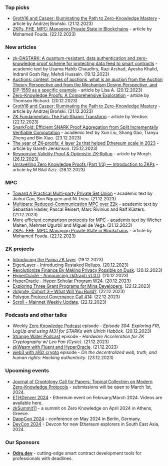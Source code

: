 ### Top picks
* [Groth16 and Casper: Illuminating the Path to Zero-Knowledge Mastery](https://medium.com/casperblockchain/groth16-and-casper-illuminating-the-path-to-zero-knowledge-mastery-89719e292dd2) - article by Andrzej Broński. (21.12.2023)
* [ZKPs, FHE, MPC: Managing Private State in Blockchains](https://medium.com/alliancedao/zkps-fhe-mpc-managing-private-state-in-blockchains-17cc3661007d) - article by Mohamed Fouda. (22.12.2023)

### New articles 
* [zk-DASTARK: A quantum-resistant, data authentication and zero-knowledge proof scheme for protecting data feed to smart contracts](https://www.preprints.org/manuscript/202312.1444/v1/download) - academic text by Usama Habib Chaudhry, Razi Arshad, Ayesha Khalid, Indranil Gosh Ray, Mehdi Hussain. (19.12.2023)
* [Auctions: context, types of auctions, what is an auction from the Auction Theory Perspective and from the Mechanism Design Perspective, and EIP-1559 as a specific example](https://taiko.mirror.xyz/jrb2QKnl6zEgcVciqCzSCJvm-LnDZhBi733IlJdemsY) - article by Lisa A. (20.12.2023)
* [Zero-Knowledge Proofs: A Comprehensive Exploration](https://medium.com/coinmonks/zero-knowledge-proofs-4b39a72dcb3a) - article by Thomson Richard. (20.12.2023)
* [Groth16 and Casper: Illuminating the Path to Zero-Knowledge Mastery](https://medium.com/casperblockchain/groth16-and-casper-illuminating-the-path-to-zero-knowledge-mastery-89719e292dd2) - article by Andrzej Broński. (21.12.2023)
* [ZK Fundamentals: The Fiat-Shamir Transform](https://medium.com/veridise/zk-fundamentals-the-fiat-shamir-transform-bfa69e2fd32e) - article by Verdise. (22.12.2023)
* [SnarkFold: Efficient SNARK Proof Aggregation from Split Incrementally Verifiable Computation](https://eprint.iacr.org/2023/1946.pdf) - academic text by Xun Liu, Shang Gao, Tianyu Zheng and Bin Xiao. (23.12.2023)
* [The year of ZK-proofs: 4 layer 2s that helped Ethereum scale in 2023](https://cointelegraph.com/news/four-zk-proof-l2s-that-scaled-ethereum-in-2023) - article by Gareth Jenkinson. (25.12.2023)
* [Responsive Validity Proof & Optimistic ZK-Rollup](https://medium.com/@morphlayer2/responsive-validity-proof-optimistic-zk-rollup-c380fcc7582d) - article by Morph. (26.12.2023)
* [Unravelling Zero Knowledge Proofs (Part 1/3) — Introduction to ZKPs](https://medium.com/@mbilalaziz.01/unravelling-zero-knowledge-proofs-part-1-3-introduction-to-zkps-5aa39df43e34) - article by M Bilal Aziz. (26.12.2023)

### MPC
* [Toward A Practical Multi-party Private Set Union](https://eprint.iacr.org/2023/1930.pdf) - academic text by Jiahui Gao, Son Nguyen and Ni Trieu. (21.12.2023)
* [Multipars: Reduced-Communication MPC over Z2k](https://eprint.iacr.org/2023/1932.pdf) - academic text by Sebastian Hasler, Pascal Reisert, Marc Rivinius and Ralf Küsters. (21.12.2023)
* [More efficient comparison protocols for MPC](https://eprint.iacr.org/2023/1934.pdf) - academix text by Wicher Malten, Mehmet Ugurbil and Miguel de Vega. (21.12.2023)
* [ZKPs, FHE, MPC: Managing Private State in Blockchains](https://medium.com/alliancedao/zkps-fhe-mpc-managing-private-state-in-blockchains-17cc3661007d) - article by Mohamed Fouda. (22.12.2023)

### ZK projects
* [Introducing the Paima ZK layer](https://twitter.com/PaimaStudios/status/1737165344241037588). (19.12.2023)
* [EigenLayer - Introducing Restaked Rollups](https://www.blog.eigenlayer.xyz/restaked-rollups/). (20.12.2023)
* [Revolutionize Finance By Making Privacy Possible on Dusk](https://dusk.network/news/join-the-trusted-setup-ceremony). (20.12.2023)
* [HyperOracle - Announcing zkGraph v1.0.0](https://mirror.xyz/hyperoracleblog.eth/M6_EOHRVJLIeWyU85mVIaLo0Gz0S27sEI95XPftJBnQ). (20.12.2023)
* [HyperOracle - Hyper Scholar Program W24](https://mirror.xyz/hyperoracleblog.eth/LvSeKDiMqwWdETG_aWyJNOezeVxjTKV0PKhIswCyzpI). (20.12.2023)
* [Exploring Three Grant Programs for Mina Developers](https://minaprotocol.com/blog/mina-developers-grants). (22.12.2023)
* [zkIgnite, Cohort 3 – What Will You Build?](https://minaprotocol.com/blog/zkignite-cohort-3). (22.12.2023)
* [Polygon Protocol Governance Call #14](https://www.youtube.com/watch?v=G-w6cS295iI). (22.12.2023)
* [Scroll - Mainnet Weekly Update](https://twitter.com/Scroll_ZKP/status/1738313482704195820). (22.12.2023)

### Podcasts and other talks
* Weekly [Zero Knowledge Podcast](https://zeroknowledge.fm/304-2/) episode - *Episode 304: Exploring FRI, LogUp and using M31 for STARKs with Ulrich Haböck*. (20.12.2023) 
* [Strange Water Podcast](https://open.spotify.com/episode/3ohNsMQBk0ZABv8X7OkOng?si=57c3991c35564217) episode - *Hardware Acceleration for ZK Cryptography w/ Leo Fan (Cysic)*. (21.12.2023)
* [zkWasm with Fluent and HyperOracle](https://twitter.com/fluentxyz/status/1737835311982670177). (21.12.2023)
* [web3 with a16z crypto](https://open.spotify.com/episode/6fcECiJUz9Oovyf2hyZxBf?si=be575b54930b4efa) episode - *On the decentralized web, truth, and human rights: Hacking authenticity*. (23.12.2023)

### Upcoming events
* [Journal of Cryptology Call for Papers: Topical Collection on Modern Zero-Knowledge Protocols](https://iacr.org/jofc/TopicalCollection-mzkp.html) -  submissions will be open to March 1st, 2024. 
* [ETHDenver 2024](http://ethdenver.com/) - Ethereum event on February/March 2024. Videos are available here.
* [zkSummit11](https://www.zksummit.com/) - a summit on Zero Knowledge on April 2024 in Athens, Greece. 
* [DappCon 2024](https://www.dappcon.io/) - conference on May 2024 in Berlin, Germany. 
* [DevCon 2024](https://devcon.org/) - Devcon for new Ethereum explorers in South East Asia, 2024.

### Our Sponsors
* **[Odra.dev](https://odra.dev)** - cutting-edge smart contract development tools for professionals with deadlines.
